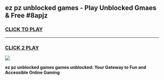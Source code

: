 
## ez pz unblocked games - Play Unblocked Gmaes & Free #8apjz
<h3>
<a href="https://premium.freeplayer.one?title=ez_pz_unblocked_games&ref=01M">CLICK TO PLAY</a></h3>
<hr>

<h3>
<a href="https://premium.freeplayer.one?title=ez_pz_unblocked_games&ref=01M">CLICK 2 PLAY</a>
  
</h3>

<a href="https://premium.freeplayer.one?title=ez_pz_unblocked_games&ref=01M"><img src="https://clearcache.store/games.png"></a>


**ez pz unblocked games games unblocked: Your Gateway to Fun and Accessible Online Gaming**
